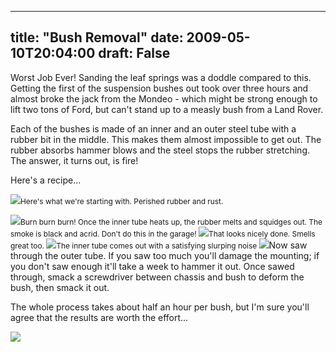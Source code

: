 
---
title: "Bush Removal"
date: 2009-05-10T20:04:00
draft: False
---

Worst Job Ever!  Sanding the leaf springs was a doddle compared to this.  Getting the first of the suspension bushes out took over three hours and almost broke the jack from the Mondeo - which might be strong enough to lift two tons of Ford, but can't stand up to a measly bush from a Land Rover.

Each of the bushes is made of an inner and an outer steel tube with a rubber bit in the middle.  This makes them almost impossible to get out.  The rubber absorbs hammer blows and the steel stops the rubber stretching.  The answer, it turns out, is fire!

Here's a recipe...

<a href="http://danandtheduke.co.uk/uploaded_images/IMG_9270-763174.JPG"><img src="http://danandtheduke.co.uk/uploaded_images/IMG_9270-763171.JPG"/></a><span style="font-size:85%;">Here's what we're starting with.  Perished rubber and rust.</span>

<a href="http://danandtheduke.co.uk/uploaded_images/IMG_9273-763196.JPG"><img src="http://danandtheduke.co.uk/uploaded_images/IMG_9273-763193.JPG"/></a><span style="font-size:85%;">Burn burn burn!  Once the inner tube heats up, the rubber melts and squidges out.  The smoke is black and acrid.  Don't do this in the garage!
</span>
<a href="http://danandtheduke.co.uk/uploaded_images/IMG_9286-785863.JPG"><img src="http://danandtheduke.co.uk/uploaded_images/IMG_9286-785860.JPG"/></a><span style="font-size:85%;">That looks nicely done.  Smells great too.
</span>
<a href="http://danandtheduke.co.uk/uploaded_images/IMG_9289-785886.JPG"><img src="http://danandtheduke.co.uk/uploaded_images/IMG_9289-785883.JPG"/></a><span style="font-size:85%;">The inner tube comes out with a satisfying slurping noise
</span>
<a href="http://danandtheduke.co.uk/uploaded_images/IMG_9296-713592.JPG"><img src="http://danandtheduke.co.uk/uploaded_images/IMG_9296-713589.JPG"/></a>Now saw through the outer tube.  If you saw too much you'll damage the mounting; if you don't saw enough it'll take a week to hammer it out.  Once sawed through, smack a screwdriver between chassis and bush to deform the bush, then smack it out.

The whole process takes about half an hour per bush, but I'm sure you'll agree that the results are worth the effort...

<a href="http://danandtheduke.co.uk/uploaded_images/IMG_9299-713640.JPG"><img src="http://danandtheduke.co.uk/uploaded_images/IMG_9299-713617.JPG"/></a>